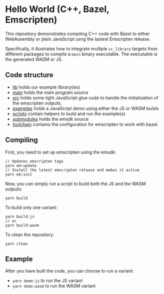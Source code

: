# Hello World (C++, Bazel, Emscripten)

This repository demonstrates compiling C++ code with Bazel to either WebAssembly or plain JavaScript usng the lastest Emscripten release.

Specifically, it illustrates how to integrate multiple ```cc_library``` targets from different packages to compile a `main` binary executable. The executable is the generated WASM or JS.

## Code structure

- [lib](lib) holds our example library(ies)
- [main](main) holds the main program source
- [src](src) holds some light JavaScript glue code to handle the initialization of the emscripten outputs.
- [examples](examples) holds a JavaScript demo using either the JS or WASM builds
- [scripts](scripts) contain helpers to build and run the example(s)
- [submodules](submodules) holds the emsdk source
- [toolchain](toolchain) contains the configuration for emscripten to work with bazel.

## Compiling

First, you need to set up emscripten using the emsdk:
```
// Updates emscripten tags
yarn em:update
// Install the latest emscripten release and makes it active
yarn em:init
```

Now, you can simply run a script to build both the JS and the WASM outputs: 
```
yarn build
```


To build only one variant:
```
yarn build:js
// or
yarn build:wasm
```

To clean the repository:
```
yarn clean
```

## Example

After you have built the code, you can choose to run a variant:
- `yarn demo:js` to run the JS variant
- `yarn demo:wasm` to run the WASM variant